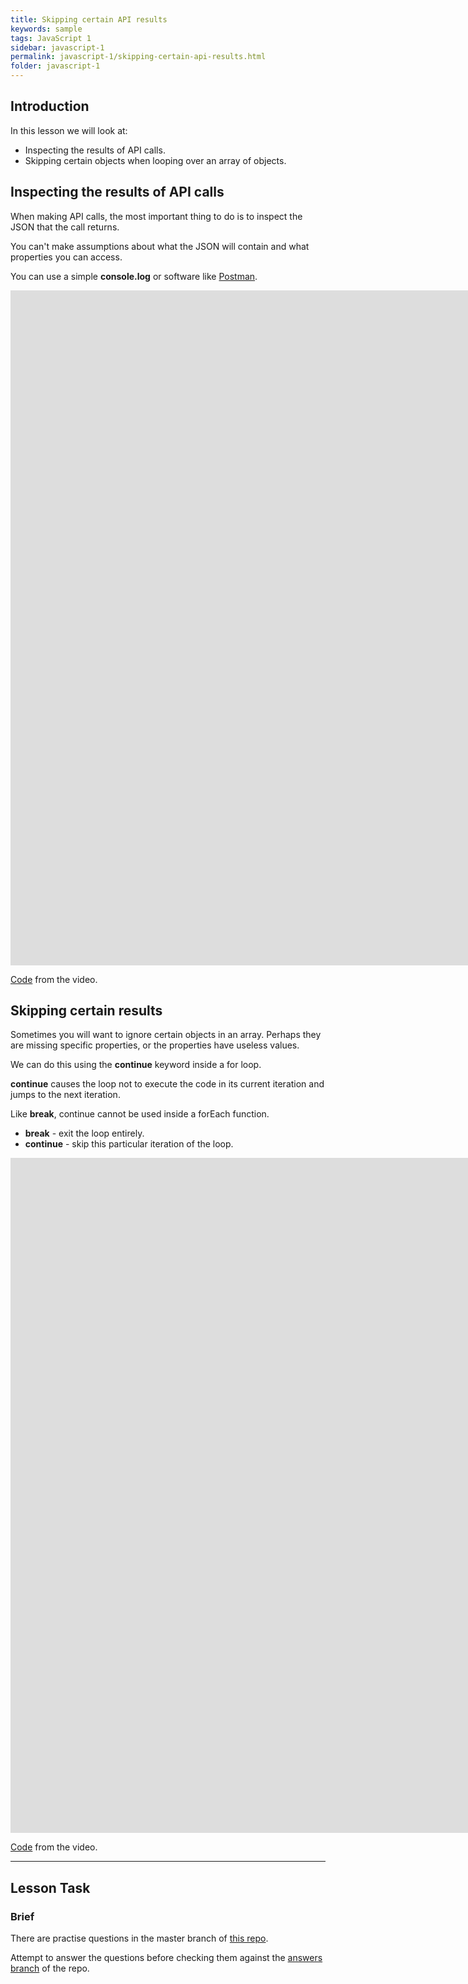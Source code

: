 ```yaml
---
title: Skipping certain API results
keywords: sample
tags: JavaScript 1
sidebar: javascript-1
permalink: javascript-1/skipping-certain-api-results.html
folder: javascript-1
---
```


## Introduction

In this lesson we will look at:

- Inspecting the results of API calls.
- Skipping certain objects when looping over an array of objects.

## Inspecting the results of API calls

When making API calls, the most important thing to do is to inspect the JSON that the call returns.

You can't make assumptions about what the JSON will contain and what properties you can access.

You can use a simple **console.log** or software like [Postman](https://www.postman.com/downloads/).

<iframe src="https://player.vimeo.com/video/452802372?h=41b688b066&amp;badge=0&amp;autopause=0&amp;player_id=0&amp;app_id=58479" width="2560" height="1080" frameborder="0" allow="autoplay; fullscreen; picture-in-picture" allowfullscreen title="Inspecting the results of API calls"></iframe>

[Code](https://github.com/NoroffFEU/inspecting-the-results-of-api-calls) from the video.

## Skipping certain results

Sometimes you will want to ignore certain objects in an array. Perhaps they are missing specific properties, or the properties have useless values.

We can do this using the **continue** keyword inside a for loop.

**continue** causes the loop not to execute the code in its current iteration and jumps to the next iteration.

Like **break**, continue cannot be used inside a forEach function.

- **break** - exit the loop entirely.
- **continue** - skip this particular iteration of the loop.

<iframe src="https://player.vimeo.com/video/452856488?h=7bd3c974a7&amp;badge=0&amp;autopause=0&amp;player_id=0&amp;app_id=58479" width="2560" height="1080" frameborder="0" allow="autoplay; fullscreen; picture-in-picture" allowfullscreen title="Skipping certain objects when looping over an array of objects"></iframe>

[Code](https://github.com/NoroffFEU/get-requests-skipping-certain-results) from the video.

<hr>

## Lesson Task

### Brief

There are practise questions in the master branch of [this repo](https://github.com/NoroffFEU/lesson-task-js1-module4-lesson1).

Attempt to answer the questions before checking them against the [answers branch](https://github.com/NoroffFEU/lesson-task-js1-module4-lesson1/tree/answers) of the repo.
